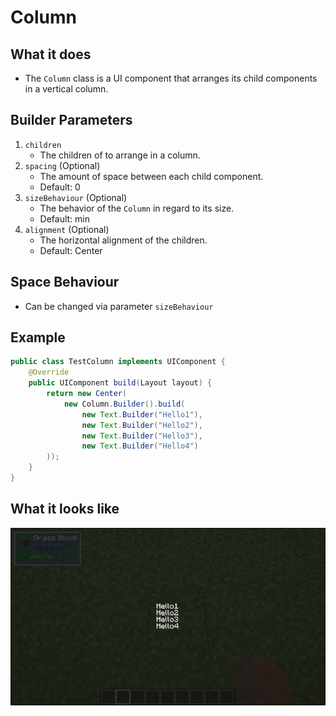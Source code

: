 # Column

## What it does
- The `Column` class is a UI component that arranges its child components in a vertical column.

## Builder Parameters
1. `children`
    - The children of to arrange in a column.
2. `spacing` (Optional)
    - The amount of space between each child component.
    - Default: 0 
3. `sizeBehaviour` (Optional)
    - The behavior of the `Column` in regard to its size.
    - Default: min
4. `alignment` (Optional)
    - The horizontal alignment of the children.
    - Default: Center

## Space Behaviour
- Can be changed via parameter `sizeBehaviour`

## Example
```java
public class TestColumn implements UIComponent {
    @Override
    public UIComponent build(Layout layout) {
        return new Center(
            new Column.Builder().build(
                new Text.Builder("Hello1"),            
                new Text.Builder("Hello2"),            
                new Text.Builder("Hello3"),            
                new Text.Builder("Hello4")            
        ));
    }
}
```

## What it looks like
![An image of column in effect](./img/column.png)
